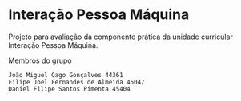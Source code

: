 # Interação Pessoa Máquina

Projeto para avaliação da componente prática da unidade curricular Interação Pessoa Máquina.

Membros do grupo
```
João Miguel Gago Gonçalves 44361
Filipe Joel Fernandes de Almeida 45047
Daniel Filipe Santos Pimenta 45404
```